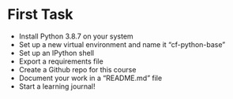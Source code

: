 # First Task

- Install Python 3.8.7 on your system
- Set up a new virtual environment and name it “cf-python-base”
- Set up an IPython shell
- Export a requirements file
- Create a Github repo for this course
- Document your work in a “README.md” file
- Start a learning journal!
